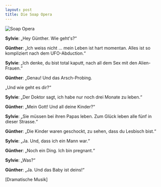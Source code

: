 ```yaml
---
layout: post
title: Die Soap Opera
---
```


![Soap Opera](/images/soap-opera.jpg "Soap Opera")

**Sylvie**: „Hey Günther. Wie geht's?“

**Günther**: „Ich weiss nicht … mein Leben ist hart momentan. Alles ist so kompliziert nach dem UFO-Abduction.“

**Sylvie**: „Ich denke, du bist total kaputt, nach all dem Sex mit den Alien-Frauen.“

**Günther**: „Genau! Und das Arsch-Probing.  

„Und wie geht es dir?“

**Sylvie**: „Der Doktor sagt, ich habe nur noch drei Monate zu leben.“

**Günther**: „Mein Gott! Und all deine Kinder?“

**Sylvie**: „Sie müssen bei ihren Papas leben. Zum Glück leben alle fünf in dieser Strasse.“

**Günther**: „Die Kinder waren geschockt, zu sehen, dass du Lesbisch bist.“

**Sylvie**: „Ja. Und, dass ich ein Mann war.“

**Günther**: „Noch ein Ding. Ich bin pregnant.“

**Sylvie**: „Was?“

**Günther**: „Ja. Und das Baby ist deins!“

[Dramatische Musik]
